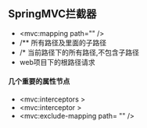 ## SpringMVC拦截器
+ <mvc:mapping path="" />
+ /** 所有路径及里面的子路径
+ /* 当前路径下的所有路径,不包含子路径
+ web项目下的根路径请求

#### 几个重要的属性节点

+  <mvc:interceptors >
+  <mvc:interceptor >
+ <mvc:exclude-mapping path= "" />

